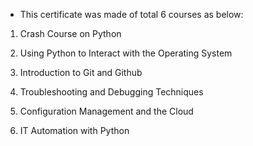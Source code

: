 * This certificate was made of total 6 courses as below: 

1. Crash Course on Python

2. Using Python to Interact with the Operating System

3. Introduction to Git and Github

4. Troubleshooting and Debugging Techniques

5. Configuration Management and the Cloud

6. IT Automation with Python
